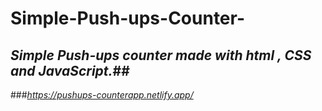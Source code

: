 # Simple-Push-ups-Counter-
## _Simple Push-ups counter made with html , CSS and JavaScript._##
###_https://pushups-counterapp.netlify.app/_
